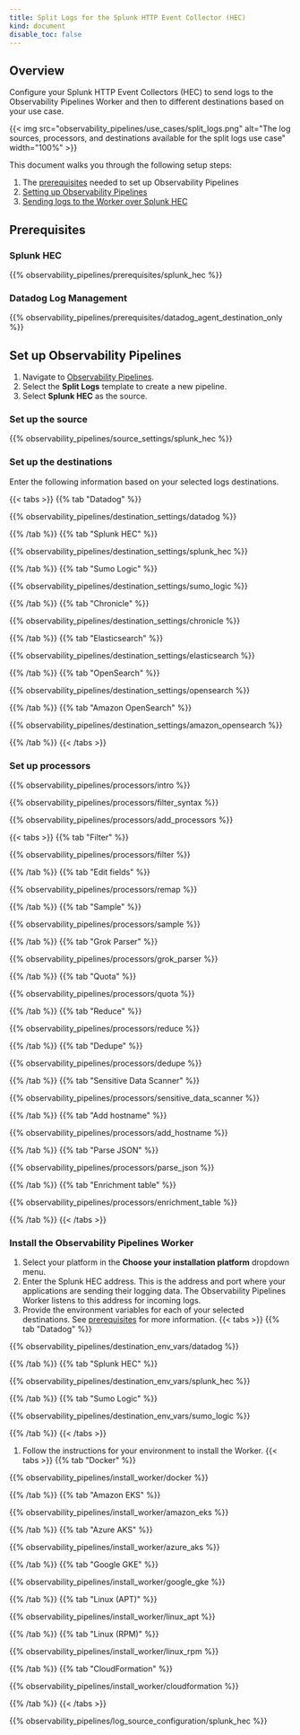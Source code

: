 ```yaml
---
title: Split Logs for the Splunk HTTP Event Collector (HEC)
kind: document
disable_toc: false
---
```


## Overview

Configure your Splunk HTTP Event Collectors (HEC) to send logs to the Observability Pipelines Worker and then to different destinations based on your use case.

{{< img src="observability_pipelines/use_cases/split_logs.png" alt="The log sources, processors, and destinations available for the split logs use case" width="100%" >}}

This document walks you through the following setup steps:
1. The [prerequisites](#prerequisites) needed to set up Observability Pipelines
1. [Setting up Observability Pipelines](#set-up-observability-pipelines)
1. [Sending logs to the Worker over Splunk HEC](#send-logs-to-the-observability-pipelines-worker-over-splunk-hec)

## Prerequisites

### Splunk HEC

{{% observability_pipelines/prerequisites/splunk_hec %}}

### Datadog Log Management

{{% observability_pipelines/prerequisites/datadog_agent_destination_only %}}

## Set up Observability Pipelines

1. Navigate to [Observability Pipelines][1].
1. Select the **Split Logs** template to create a new pipeline.
1. Select **Splunk HEC** as the source.

### Set up the source

{{% observability_pipelines/source_settings/splunk_hec %}}

### Set up the destinations

Enter the following information based on your selected logs destinations.

{{< tabs >}}
{{% tab "Datadog" %}}

{{% observability_pipelines/destination_settings/datadog %}}

{{% /tab %}}
{{% tab "Splunk HEC" %}}

{{% observability_pipelines/destination_settings/splunk_hec %}}

{{% /tab %}}
{{% tab "Sumo Logic" %}}

{{% observability_pipelines/destination_settings/sumo_logic %}}

{{% /tab %}}
{{% tab "Chronicle" %}}

{{% observability_pipelines/destination_settings/chronicle %}}

{{% /tab %}}
{{% tab "Elasticsearch" %}}

{{% observability_pipelines/destination_settings/elasticsearch %}}

{{% /tab %}}
{{% tab "OpenSearch" %}}

{{% observability_pipelines/destination_settings/opensearch %}}

{{% /tab %}}
{{% tab "Amazon OpenSearch" %}}

{{% observability_pipelines/destination_settings/amazon_opensearch %}}

{{% /tab %}}
{{< /tabs >}}

### Set up processors

{{% observability_pipelines/processors/intro %}}

{{% observability_pipelines/processors/filter_syntax %}}

{{% observability_pipelines/processors/add_processors %}}

{{< tabs >}}
{{% tab "Filter" %}}

{{% observability_pipelines/processors/filter %}}

{{% /tab %}}
{{% tab "Edit fields" %}}

{{% observability_pipelines/processors/remap %}}

{{% /tab %}}
{{% tab "Sample" %}}

{{% observability_pipelines/processors/sample %}}

{{% /tab %}}
{{% tab "Grok Parser" %}}

{{% observability_pipelines/processors/grok_parser %}}

{{% /tab %}}
{{% tab "Quota" %}}

{{% observability_pipelines/processors/quota %}}

{{% /tab %}}
{{% tab "Reduce" %}}

{{% observability_pipelines/processors/reduce %}}

{{% /tab %}}
{{% tab "Dedupe" %}}

{{% observability_pipelines/processors/dedupe %}}

{{% /tab %}}
{{% tab "Sensitive Data Scanner" %}}

{{% observability_pipelines/processors/sensitive_data_scanner %}}

{{% /tab %}}
{{% tab "Add hostname" %}}

{{% observability_pipelines/processors/add_hostname %}}

{{% /tab %}}
{{% tab "Parse JSON" %}}

{{% observability_pipelines/processors/parse_json %}}

{{% /tab %}}
{{% tab "Enrichment table" %}}

{{% observability_pipelines/processors/enrichment_table %}}

{{% /tab %}}
{{< /tabs >}}

### Install the Observability Pipelines Worker
1. Select your platform in the **Choose your installation platform** dropdown menu.
1. Enter the Splunk HEC address. This is the address and port where your applications are sending their logging data. The Observability Pipelines Worker listens to this address for incoming logs.
1. Provide the environment variables for each of your selected destinations. See [prerequisites](#prerequisites) for more information.
{{< tabs >}}
{{% tab "Datadog" %}}

{{% observability_pipelines/destination_env_vars/datadog %}}

{{% /tab %}}
{{% tab "Splunk HEC" %}}

{{% observability_pipelines/destination_env_vars/splunk_hec %}}

{{% /tab %}}
{{% tab "Sumo Logic" %}}

{{% observability_pipelines/destination_env_vars/sumo_logic %}}

{{% /tab %}}
{{< /tabs >}}

1. Follow the instructions for your environment to install the Worker.
{{< tabs >}}
{{% tab "Docker" %}}

{{% observability_pipelines/install_worker/docker %}}

{{% /tab %}}
{{% tab "Amazon EKS" %}}

{{% observability_pipelines/install_worker/amazon_eks %}}

{{% /tab %}}
{{% tab "Azure AKS" %}}

{{% observability_pipelines/install_worker/azure_aks %}}

{{% /tab %}}
{{% tab "Google GKE" %}}

{{% observability_pipelines/install_worker/google_gke %}}

{{% /tab %}}
{{% tab "Linux (APT)" %}}

{{% observability_pipelines/install_worker/linux_apt %}}

{{% /tab %}}
{{% tab "Linux (RPM)" %}}

{{% observability_pipelines/install_worker/linux_rpm %}}

{{% /tab %}}
{{% tab "CloudFormation" %}}

{{% observability_pipelines/install_worker/cloudformation %}}

{{% /tab %}}
{{< /tabs >}}

{{% observability_pipelines/log_source_configuration/splunk_hec %}}

[1]: https://app.datadoghq.com/observability-pipelines